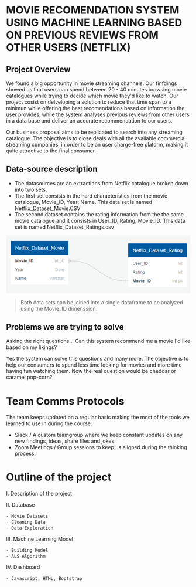 # MOVIE RECOMENDATION SYSTEM USING MACHINE LEARNING BASED ON PREVIOUS REVIEWS FROM OTHER USERS (NETFLIX)

## Project Overview
We found a big opportunity in movie streaming channels. Our finfdings showed us that users can spend between 20 - 40 minutes browsing movie catalogues while trying to decide which movie they'd like to watch. Our project cosist on delveloping a solution to reduce that time span to a minimun while offering the best recomendations based on information the user provides, while the system analyses previous reviews from other users in a data base and deliver an accurate recommendation to our users. 

Our business proposal aims to be replicated to search into any streaming catalogue. The objective is to close deals with all the available commercial streaming companies, in order to be an user charge-free platorm, making it quite attractive to the final consumer. 

## Data-source description
- The datasources are an extractions from Netflix catalogue broken down into two sets. 
- The first set consists in the hard characteristics from the movie catalogue, Movie_ID, Year; Name. This data set is named Netflix_Dataset_Movie.CSV
- The second dataset contains the rating information from the the same movie catalogue and it consists in User_ID, Rating, Movie_ID. This data set is named Netflix_Dataset_Ratings.csv

![DiagramaEDR](Resources/Diaggrama.png)
>Both data sets can be joined into a single dataframe to be analyzed using the Movie_ID dimenssion. 

## Problems we are trying to solve
Asking the right questions... Can this system recommend me a movie I'd like based on my likings? 

Yes the system can solve this questions and many more. The objective is to help our consumers to spend less time looking for movies and more time having fun watching them. Now the real question would be cheddar or caramel pop-corn?



# Team Comms Protocols
The team keeps updated on a regular basis making the most of the tools we learned to use in during the course. 
- Slack / A custom teamgroup where we keep constant updates on any new findings, ideas, share files and jokes. 
- Zoom Meetings / Group sessions to keep us aligned during the thinking process. 

# Outline of the project

I. Description of the project

II. Database

    - Movie Datasets
    - Cleaning Data
    - Data Exploration
 
III. Machine Learning Model

    - Building Model
    - ALS Algorithm
    
IV. Dashboard

    - Javascript, HTML, Bootstrap
